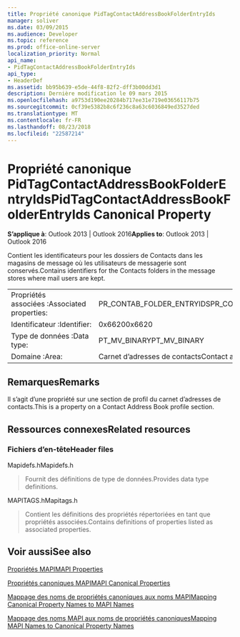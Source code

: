 ```yaml
---
title: Propriété canonique PidTagContactAddressBookFolderEntryIds
manager: soliver
ms.date: 03/09/2015
ms.audience: Developer
ms.topic: reference
ms.prod: office-online-server
localization_priority: Normal
api_name:
- PidTagContactAddressBookFolderEntryIds
api_type:
- HeaderDef
ms.assetid: bb95b639-e5de-44f8-82f2-dff3b00dd3d1
description: Dernière modification le 09 mars 2015
ms.openlocfilehash: a9753d190ee20284b717ee31e719e03656117b75
ms.sourcegitcommit: 0cf39e5382b8c6f236c8a63c6036849ed3527ded
ms.translationtype: MT
ms.contentlocale: fr-FR
ms.lasthandoff: 08/23/2018
ms.locfileid: "22587214"
---
```

# <a name="pidtagcontactaddressbookfolderentryids-canonical-property"></a><span data-ttu-id="7ea0c-103">Propriété canonique PidTagContactAddressBookFolderEntryIds</span><span class="sxs-lookup"><span data-stu-id="7ea0c-103">PidTagContactAddressBookFolderEntryIds Canonical Property</span></span>

  
  
<span data-ttu-id="7ea0c-104">**S’applique à**: Outlook 2013 | Outlook 2016</span><span class="sxs-lookup"><span data-stu-id="7ea0c-104">**Applies to**: Outlook 2013 | Outlook 2016</span></span> 
  
<span data-ttu-id="7ea0c-105">Contient les identificateurs pour les dossiers de Contacts dans les magasins de message où les utilisateurs de messagerie sont conservés.</span><span class="sxs-lookup"><span data-stu-id="7ea0c-105">Contains identifiers for the Contacts folders in the message stores where mail users are kept.</span></span>
  
|||
|:-----|:-----|
|<span data-ttu-id="7ea0c-106">Propriétés associées :</span><span class="sxs-lookup"><span data-stu-id="7ea0c-106">Associated properties:</span></span>  <br/> |<span data-ttu-id="7ea0c-107">PR_CONTAB_FOLDER_ENTRYIDS</span><span class="sxs-lookup"><span data-stu-id="7ea0c-107">PR_CONTAB_FOLDER_ENTRYIDS</span></span>  <br/> |
|<span data-ttu-id="7ea0c-108">Identificateur :</span><span class="sxs-lookup"><span data-stu-id="7ea0c-108">Identifier:</span></span>  <br/> |<span data-ttu-id="7ea0c-109">0x6620</span><span class="sxs-lookup"><span data-stu-id="7ea0c-109">0x6620</span></span>  <br/> |
|<span data-ttu-id="7ea0c-110">Type de données :</span><span class="sxs-lookup"><span data-stu-id="7ea0c-110">Data type:</span></span>  <br/> |<span data-ttu-id="7ea0c-111">PT_MV_BINARY</span><span class="sxs-lookup"><span data-stu-id="7ea0c-111">PT_MV_BINARY</span></span>  <br/> |
|<span data-ttu-id="7ea0c-112">Domaine :</span><span class="sxs-lookup"><span data-stu-id="7ea0c-112">Area:</span></span>  <br/> |<span data-ttu-id="7ea0c-113">Carnet d’adresses de contacts</span><span class="sxs-lookup"><span data-stu-id="7ea0c-113">Contact address book</span></span>  <br/> |
   
## <a name="remarks"></a><span data-ttu-id="7ea0c-114">Remarques</span><span class="sxs-lookup"><span data-stu-id="7ea0c-114">Remarks</span></span>

<span data-ttu-id="7ea0c-115">Il s’agit d’une propriété sur une section de profil du carnet d’adresses de contacts.</span><span class="sxs-lookup"><span data-stu-id="7ea0c-115">This is a property on a Contact Address Book profile section.</span></span>
  
## <a name="related-resources"></a><span data-ttu-id="7ea0c-116">Ressources connexes</span><span class="sxs-lookup"><span data-stu-id="7ea0c-116">Related resources</span></span>

### <a name="header-files"></a><span data-ttu-id="7ea0c-117">Fichiers d’en-tête</span><span class="sxs-lookup"><span data-stu-id="7ea0c-117">Header files</span></span>

<span data-ttu-id="7ea0c-118">Mapidefs.h</span><span class="sxs-lookup"><span data-stu-id="7ea0c-118">Mapidefs.h</span></span>
  
> <span data-ttu-id="7ea0c-119">Fournit des définitions de type de données.</span><span class="sxs-lookup"><span data-stu-id="7ea0c-119">Provides data type definitions.</span></span>
    
<span data-ttu-id="7ea0c-120">MAPITAGS.h</span><span class="sxs-lookup"><span data-stu-id="7ea0c-120">Mapitags.h</span></span>
  
> <span data-ttu-id="7ea0c-121">Contient les définitions des propriétés répertoriées en tant que propriétés associées.</span><span class="sxs-lookup"><span data-stu-id="7ea0c-121">Contains definitions of properties listed as associated properties.</span></span>
    
## <a name="see-also"></a><span data-ttu-id="7ea0c-122">Voir aussi</span><span class="sxs-lookup"><span data-stu-id="7ea0c-122">See also</span></span>



[<span data-ttu-id="7ea0c-123">Propriétés MAPI</span><span class="sxs-lookup"><span data-stu-id="7ea0c-123">MAPI Properties</span></span>](mapi-properties.md)
  
[<span data-ttu-id="7ea0c-124">Propriétés canoniques MAPI</span><span class="sxs-lookup"><span data-stu-id="7ea0c-124">MAPI Canonical Properties</span></span>](mapi-canonical-properties.md)
  
[<span data-ttu-id="7ea0c-125">Mappage des noms de propriétés canoniques aux noms MAPI</span><span class="sxs-lookup"><span data-stu-id="7ea0c-125">Mapping Canonical Property Names to MAPI Names</span></span>](mapping-canonical-property-names-to-mapi-names.md)
  
[<span data-ttu-id="7ea0c-126">Mappage des noms MAPI aux noms de propriétés canoniques</span><span class="sxs-lookup"><span data-stu-id="7ea0c-126">Mapping MAPI Names to Canonical Property Names</span></span>](mapping-mapi-names-to-canonical-property-names.md)


